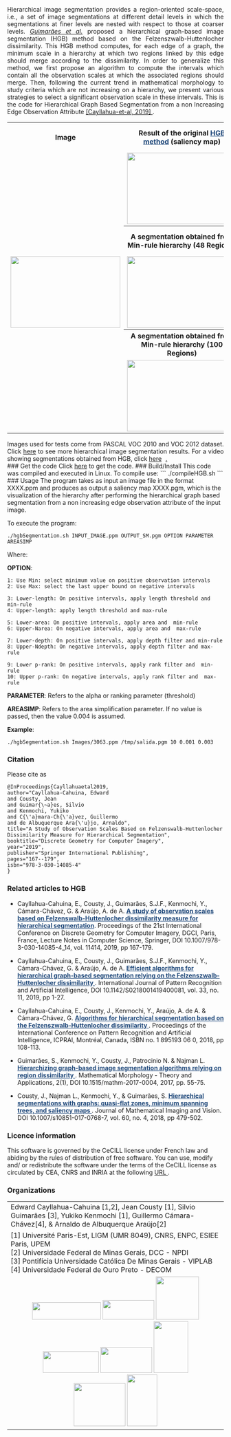 <!-- 
### Authors
<style>
.tablelines table{
        width: 120%;
        border: none!important;
        border-collapse: collapse;       
        border-spacing: 0;        
        }
.tablelines td{
    border: none!important;
    border-collapse: collapse;
}
</style>
<table class="tablelines">
  <tr >
    <td width="35%">Edward Cayllahua-Cahuina [1,2]</td>
    <td width="35%">Jean Cousty [1]</td>
    <td width="35%">Silvio Guimarães [3]</td>    
  </tr>
  <tr>
    <td>Yukiko Kenmochi [1]</td>
    <td>Guillermo Cámara-Chávez[4]</td>
    <td>Arnaldo de Albuquerque Araújo[2]</td>    
  </tr>
</table>
Hierarchical image segmentation provides region-oriented scale-spaces:
sets of image segmentations at different detail levels in which the
segmentations at finer levels are nested with respect to those at
coarser levels. This is the code for Hierarchical Graph Based Segmentation from a non Increasing Edge Observation Attribute <a href="https://link.springer.com/chapter/10.1007/978-3-030-14085-4_14" target="_blank"> [Cayllahua-et-al, 2019] </a>.  
-->
<div style="text-align:justify">
Hierarchical image segmentation provides a region-oriented scale-space, i.e., a set of image segmentations at different detail levels in which the segmentations at finer levels are nested with respect to those at coarser levels.  <a href="https://www.degruyter.com/downloadpdf/j/mathm.2017.2.issue-1/mathm-2017-0004/mathm-2017-0004.pdf" target="_blank"> <i>Guimarâes et al.</i></a>  proposed a hierarchical graph-based image segmentation (HGB) method based on the Felzenszwalb-Huttenlocher dissimilarity. This HGB method computes, for each edge of a graph, the minimum scale in a hierarchy at which two regions linked by this edge should merge according to the dissimilarity. In order to generalize this method, we first propose an algorithm to compute the intervals which contain all the observation scales at which the associated regions should merge. Then, following the current trend in mathematical morphology to study criteria which are not increasing on a hierarchy, we present various strategies to select a significant observation scale in these intervals. This is the code for Hierarchical Graph Based Segmentation from a non Increasing Edge Observation Attribute <a href="https://link.springer.com/chapter/10.1007/978-3-030-14085-4_14" target="_blank"> [Cayllahua-et-al, 2019] </a>.
</div>
<table style="width:100%" class="hgbtable" id="hgbtable">
  <tr>
    <th>Image</th>
    <th>Result of the original <a href="https://www.degruyter.com/downloadpdf/j/mathm.2017.2.issue-1/mathm-2017-0004/mathm-2017-0004.pdf" target="_blank" style="color:#1f487a">HGB method</a> (saliency map)</th>
    <th>Result of the HGB method with the newly proposed  upper P-rank selection strategy</th>
  </tr>
  <tr>
    <td rowspan="5"><img src="https://cayllahe.github.io/hgbcode/assets/Figures/2010_000666.png" width="255" height="166"></td>
    <td><img src="https://cayllahe.github.io/hgbcode/assets/Figures/MinSM.png" width="255" height="166"></td>
    <td><img src="https://cayllahe.github.io/hgbcode/assets/Figures/UpperPrankSM.png" width="255" height="166"></td>
  </tr>

  <tr>    
    <th>A segmentation obtained from Min-rule hierarchy (48 Regions)</th>
    <th>A segmentation obtained from Upper P-rank hierarchy (48 Regions)</th>
  </tr>
  <tr>    
    <td><img src="https://cayllahe.github.io/hgbcode/assets/Figures/Min_48_regions.png" width="255" height="166"></td>
    <td><img src="https://cayllahe.github.io/hgbcode/assets/Figures/prank_48_regions.png" width="255" height="166"></td>
  </tr>

  <tr>    
    <th>A segmentation obtained from Min-rule hierarchy (100 Regions)</th>
    <th>A segmentation obtained from Upper P-rank hierarchy (100 Regions)</th>
  </tr>
  <tr>    
    <td><img src="https://cayllahe.github.io/hgbcode/assets/Figures/Min_100_regions.png" width="255" height="166"></td>
    <td><img src="https://cayllahe.github.io/hgbcode/assets/Figures/prank_100_regions.png" width="255" height="166"></td>
  </tr>
  
</table>
<div style="text-align:justify;display: inline-block;">
Images used for tests come from PASCAL VOC 2010 and VOC 2012 dataset.  Click 
<a href="https://github.com/cayllahe/hgbcode/tree/master/docs/assets/files/segmentations.pdf" target="_blank">here</a> to see more hierarchical image segmentation results.  For a video showing segmentations obtained from HGB, click <a href="https://github.com/cayllahe/hgbcode/blob/master/video.mpg" target="_blank" style="display:inline;border:none, outline: none;">here<img src="https://cayllahe.github.io/hgbcode/assets/video/play.png" height="9" style="display:inline;vertical-align: middle;border:none, outline: none;">.</a>
<!-- <img src="https://cayllahe.github.io/hgbcode/assets/video/video.gif" height="8"> -->
</div>
### Get the code
Click <a href="https://github.com/cayllahe/hgbcode" target="_blank">here</a> to get the code.
### Build/Install
This code was compiled and executed in Linux. To compile use:
``` 
./compileHGB.sh
```
### Usage 
The program takes as input an image file in the format XXXX.ppm and produces as output a saliency map XXXX.pgm, which is the visualization of the hierarchy after performing the hierarchical graph based segmentation from a non increasing edge observation attribute of the input image. 

To execute the program: 

```
./hgbSegmentation.sh INPUT_IMAGE.ppm OUTPUT_SM.pgm OPTION PARAMETER AREASIMP
```
Where:  

**OPTION**:

```
1: Use Min: select minimum value on positive observation intervals
2: Use Max: select the last upper bound on negative intervals

3: Lower-length: On positive intervals, apply length threshold and min-rule
4: Upper-length: apply length threshold and max-rule

5: Lower-area: On positive intervals, apply area and  min-rule
6: Upper-Narea: On negative intervals, apply area and  max-rule

7: Lower-depth: On positive intervals, apply depth filter and min-rule
8: Upper-Ndepth: On negative intervals, apply depth filter and max-rule

9: Lower p-rank: On positive intervals, apply rank filter and  min-rule
10: Upper p-rank: On negative intervals, apply rank filter and  max-rule
```

**PARAMETER**: Refers to the  alpha or ranking parameter (threshold)

**AREASIMP**: Refers to the area simplification parameter. If no value is passed, then the value 0.004 is assumed. 

**Example**: 
```
./hgbSegmentation.sh Images/3063.ppm /tmp/salida.pgm 10 0.001 0.003 
```

### Citation 
Please cite as

```
@InProceedings{Cayllahuaetal2019,
author="Cayllahua-Cahuina, Edward
and Cousty, Jean
and Guimar{\~a}es, Silvio
and Kenmochi, Yukiko
and C{\'a}mara-Ch{\'a}vez, Guillermo
and de Albuquerque Ara{\'u}jo, Arnaldo",
title="A Study of Observation Scales Based on Felzenswalb-Huttenlocher Dissimilarity Measure for Hierarchical Segmentation",
booktitle="Discrete Geometry for Computer Imagery",
year="2019",
publisher="Springer International Publishing",
pages="167--179",
isbn="978-3-030-14085-4"
}
```
### Related articles to HGB
* Cayllahua-Cahuina, E., Cousty, J., Guimarães, S.J.F.,  Kenmochi, Y., Cámara-Chávez, G. & Araújo, A. de A. <a href="https://link.springer.com/chapter/10.1007/978-3-030-14085-4_14" target="_blank" style="color:#1f487a;font-weight: bold;"> A study of observation scales based on Felzenswalb-Huttenlocher dissimilarity measure for hierarchical segmentation</a>. Proceedings of the 21st International Conference on Discrete Geometry for Computer Imagery, DGCI, Paris, France, Lecture Notes in Computer Science, Springer,  DOI 10.1007/978-3-030-14085-4_14, vol. 11414, 2019, pp 167-179.

* Cayllahua-Cahuina, E., Cousty, J., Guimarães, S.J.F.,  Kenmochi, Y., Cámara-Chávez, G. & Araújo, A. de A.  <a href="https://repositorio.ufop.br/bitstream/123456789/11338/1/ARTIGO_EfficientAlgorithmsHierarchical.pdf" target="_blank" style="color:#1f487a;font-weight: bold;"> Efficient algorithms for hierarchical graph-based segmentation relying on the Felzenszwalb-Huttenlocher dissimilarity </a>. International Journal of Pattern Recognition and Artificial Intelligence,  DOI 10.1142/S0218001419400081, vol. 33, no. 11, 2019, pp 1-27.

* Cayllahua-Cahuina, E., Cousty, J., Kenmochi, Y., Araújo, A. de A. & Cámara-Chávez, G. <a href="https://hal-upec-upem.archives-ouvertes.fr/hal-01710920/document" target="_blank" style="color:#1f487a;font-weight: bold;"> Algorithms for hierarchical segmentation based on the Felzenszwalb-Huttenlocher dissimilarity </a>. Proceedings of the International Conference on Pattern Recognition and Artificial Intelligence, ICPRAI, Montréal, Canada, ISBN no. 1 895193 06 0, 2018, pp 108-113.

* Guimarães, S., Kenmochi, Y., Cousty, J., Patrocinio N.
 & Najman L. <a href="https://www.degruyter.com/downloadpdf/j/mathm.2017.2.issue-1/mathm-2017-0004/mathm-2017-0004.pdf" target="_blank" style="color:#1f487a;font-weight: bold;">Hierarchizing graph-based image segmentation algorithms relying on region dissimilarity </a>. Mathematical Morphology - Theory and Applications, 2(1),  DOI 10.1515/mathm-2017-0004, 2017, pp. 55-75.

* Cousty, J., Najman L., Kenmochi, Y., & Guimarães, S. <a href="https://hal.archives-ouvertes.fr/hal-01344727v2/document" target="_blank" style="color:#1f487a;font-weight: bold;"> Hierarchical segmentations with graphs: quasi-flat zones, minimum spanning trees, and saliency maps </a>. Journal of Mathematical Imaging and Vision. DOI 10.1007/s10851-017-0768-7, vol. 60, no. 4, 2018, pp 479-502.

### Licence information
This software is governed by the CeCILL license under French law and abiding by the rules of distribution of free software. You can use, modify and/ or redistribute the software under the terms of the CeCILL license as circulated by CEA, CNRS and INRIA at the following <a href="https://cecill.info/licences/Licence_CeCILL_V2.1-en.html" target="_blank"> URL </a>.


### Organizations
<style>
.tablelines table{
        width: 120%;
        border: none!important;
        border-collapse: collapse;       
        border-spacing: 0;        
        }
.tablelines td{
    border: none!important;
    border-collapse: collapse;
}
</style>
<table class="tablelines">  
    <tr>
      <td colspan="3">        
    Edward Cayllahua-Cahuina [1,2], Jean Cousty [1], Silvio Guimarães [3], 
    Yukiko Kenmochi [1], Guillermo Cámara-Chávez[4], & Arnaldo de Albuquerque Araújo[2]
      </td>
    </tr>
    <tr>
    <td colspan="3"> 
        [1] Université Paris-Est, LIGM (UMR 8049), CNRS, ENPC, ESIEE Paris, UPEM <br>
        [2] Universidade Federal de Minas Gerais, DCC - NPDI<br>
        [3] Pontifícia Universidade Católica De Minas Gerais - VIPLAB <br>
        [4] Universidade Federal de Ouro Preto - DECOM
    </td>    
    </tr>
    <tr> 
    <td colspan="3" style="text-align: center;padding-left:20px;padding-right:20px;">
      <img src="https://cayllahe.github.io/hgbcode/assets/logos/upem.png" width="160" height="40">
        <img src="https://cayllahe.github.io/hgbcode/assets/logos/esiee.png" width="120" height="45">
        <img src="https://cayllahe.github.io/hgbcode/assets/logos/ligm.png" width="100" height="100">
        <br>
        <img src="https://cayllahe.github.io/hgbcode/assets/logos/ufmg.png" width="130" height="50">
        <img src="https://cayllahe.github.io/hgbcode/assets/logos/dcc.png" width="120" height="60">
        <img src="https://cayllahe.github.io/hgbcode/assets/logos/npdi.png" width="80" height="120"><br>
        <img src="https://cayllahe.github.io/hgbcode/assets/logos/puc.png" width="120" height="100">
        <img src="https://cayllahe.github.io/hgbcode/assets/logos/ufop.jpg" width="70" height="120">
        </td>   
    </tr>
</table>


